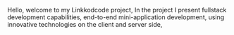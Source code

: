 Hello, welcome to my Linkkodcode project,
In the project I present fullstack development capabilities, end-to-end mini-application development, using innovative technologies on the client and server side,
